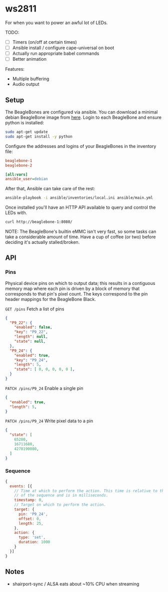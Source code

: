 # ws2811

For when you want to power an awful lot of LEDs.

TODO:
 * [ ] Timers (on/off at certain times)
 * [ ] Ansible install / configure cape-universal on boot
 * [ ] Actually run appropriate babel commands
 * [ ] Better animation

Features:
 * Multiple buffering
 * Audio output

## Setup

The BeagleBones are configured via ansible. You can download a minimal debian BeagleBone image from [here](http://elinux.org/Beagleboard:BeagleBoneBlack_Debian). Login to each BeagleBone and ensure python is installed:

```sh
sudo apt-get update
sudo apt-get install -y python
```

Configure the addresses and logins of your BeagleBones in the inventory file:

```ini
beaglebone-1
beaglebone-2

[all:vars]
ansible_user=debian
```

After that, Ansible can take care of the rest:

```sh
ansible-playbook -i ansible/inventories/local.ini ansible/main.yml
```

Once installed you'll have an HTTP API available to query and control the LEDs with.

```sh
curl http://beaglebone-1:8080/
```

NOTE: The BeagleBone's builtin eMMC isn't very fast, so some tasks can take a considerable amount of time. Have a cup of coffee (or two) before deciding it's actually stalled/broken.

## API

### Pins

Physical device pins on which to output data; this results in a contiguous memory map where each pin is driven by a block of memory that corresponds to that pin's pixel count. The keys correspond to the pin header mappings for the BeagleBone Black.

`GET /pins` Fetch a list of pins
```json
{
  "P9_22": {
    "enabled": false,
    "key": "P9_22",
    "length": null,
    "state": null,
  },
  "P9_24": {
    "enabled": true,
    "key": "P9_24",
    "length": 5,
    "state": [ 0, 0, 0, 0, 0 ],
  }
}
```

`PATCH /pins/P9_24` Enable a single pin
```json
{
  "enabled": true,
  "length": 5,
}
```

`PATCH /pins/P9_24` Write pixel data to a pin
```json
{
  "state": [
    65280,
    16711680,
    4278190080,
  ]
}
```

### Sequence

```js
{
  events: [{
    // Time at which to perform the action. This time is relative to the start
    // of the sequence and is in milliseconds.
    timestamp: 0,
    // Target on which to perform the action.
    target: {
      pin: 'P9_24',
      offset: 0,
      length: 25,
    },
    action: {
      type: 'set',
      duration: 1000
    }
  }]
}
```

## Notes
 * shairport-sync / ALSA eats about ~10% CPU when streaming
